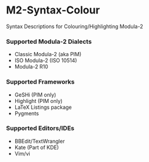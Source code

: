 # M2-Syntax-Colour
Syntax Descriptions for Colouring/Highlighting Modula-2

### Supported Modula-2 Dialects
* Classic Modula-2 (aka PIM)
* ISO Modula-2 (ISO 10514)
* Modula-2 R10

### Supported Frameworks
* GeSHi (PIM only)
* Highlight (PIM only)
* LaTeX Listings package
* Pygments

### Supported Editors/IDEs
* BBEdit/TextWrangler
* Kate (Part of KDE)
* Vim/vi
